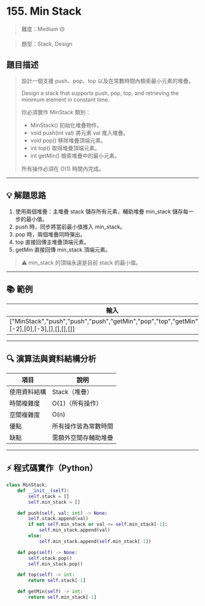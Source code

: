 # 155. Min Stack

> 難度：Medium 🟡

> 題型：Stack, Design

## 題目描述
> 設計一個支援 push、pop、top 以及在常數時間內檢索最小元素的堆疊。
>
> Design a stack that supports push, pop, top, and retrieving the minimum element in constant time.
>
> 你必須實作 MinStack 類別：
> - MinStack() 初始化堆疊物件。
> - void push(int val) 將元素 val 推入堆疊。
> - void pop() 移除堆疊頂端元素。
> - int top() 取得堆疊頂端元素。
> - int getMin() 檢索堆疊中的最小元素。
>
> 所有操作必須在 O(1) 時間內完成。

---

## 💡 解題思路
1. 使用兩個堆疊：主堆疊 stack 儲存所有元素，輔助堆疊 min_stack 儲存每一步的最小值。
2. push 時，同步將當前最小值推入 min_stack。
3. pop 時，兩個堆疊同時彈出。
4. top 直接回傳主堆疊頂端元素。
5. getMin 直接回傳 min_stack 頂端元素。

> ⚠️ min_stack 的頂端永遠是目前 stack 的最小值。

---

## 📚 範例

| 輸入 | 輸出 |
|------|------|
| ["MinStack","push","push","push","getMin","pop","top","getMin"]\n[[],[-2],[0],[-3],[],[],[],[]] | [null,null,null,null,-3,null,0,-2] |

---

## 🔍 演算法與資料結構分析

| 項目         | 說明                |
|--------------|---------------------|
| 使用資料結構 | Stack（堆疊）       |
| 時間複雜度   | O(1)（所有操作）    |
| 空間複雜度   | O(n)                |
| 優點         | 所有操作皆為常數時間 |
| 缺點         | 需額外空間存輔助堆疊 |

---

## ⚡ 程式碼實作（Python）

```python
class MinStack:
    def __init__(self):
        self.stack = []
        self.min_stack = []

    def push(self, val: int) -> None:
        self.stack.append(val)
        if not self.min_stack or val <= self.min_stack[-1]:
            self.min_stack.append(val)
        else:
            self.min_stack.append(self.min_stack[-1])

    def pop(self) -> None:
        self.stack.pop()
        self.min_stack.pop()

    def top(self) -> int:
        return self.stack[-1]

    def getMin(self) -> int:
        return self.min_stack[-1]
```
